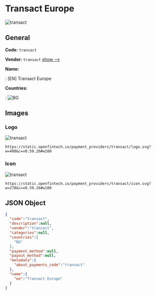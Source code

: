 
# Transact Europe 
![transact](https://static.openfintech.io/payment_providers/transact/logo.svg?w=400&c=v0.59.26#w100)  

## General 
 
**Code:** `transact` 
 
**Vendor:** `transact` [show -->](/vendors/transact/) 
 
**Name:** 
 
:	[EN] Transact Europe 
 
 
**Countries:** 
 
:	![BG](https://cdnjs.cloudflare.com/ajax/libs/flag-icon-css/3.3.0/flags/4x3/bg.svg#w24)  

## Images 

### Logo 
 
![transact](https://static.openfintech.io/payment_providers/transact/logo.svg?w=400&c=v0.59.26#w100)  

```
https://static.openfintech.io/payment_providers/transact/logo.svg?w=400&c=v0.59.26#w100
```  

### Icon 
 
![transact](https://static.openfintech.io/payment_providers/transact/icon.svg?w=278&c=v0.59.26#w100)  

```
https://static.openfintech.io/payment_providers/transact/icon.svg?w=278&c=v0.59.26#w100
```  

## JSON Object 

```json
{
  "code":"transact",
  "description":null,
  "vendor":"transact",
  "categories":null,
  "countries":[
    "BG"
  ],
  "payment_method":null,
  "payout_method":null,
  "metadata":{
    "about_payments_code":"transact"
  },
  "name":{
    "en":"Transact Europe"
  }
}
```  
